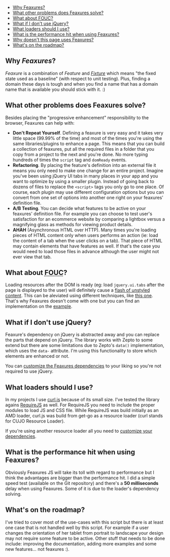 * <a href="#why">Why Feaxures?</a>
* <a href="#other">What other problems does Feaxures solve?</a>
* <a href="#fouc">What about <abbr title="Flash Of Unstyled Content">FOUC</abbr>?</a>
* <a href="#no-jquery">What if I don't use jQuery?</a>
* <a href="#loaders">What loaders should I use?</a>
* <a href="#performance">What is the performance hit when using Feaxures?</a>
* <a href="#website">Why doesn't this page uses Feaxures?</a>
* <a href="#roadmap">What's on the roadmap?</a>


<h2 id="why">Why <em>Feaxures</em>?</h2>
<em>Feaxure</em> is a combination of <em>Feature</em> and <em><a href="http://en.wikipedia.org/wiki/Test_fixture">Fixture</a></em> which means "the fixed state used as a baseline" (with respect to unit testing). Plus, finding a domain these days is tough and when you find a name that has a domain name that is available you should stick with it. :) 

<h2 id="other">What other problems does Feaxures solve?</h2>
Besides placing the "progressive enhancement" responsibility to the browser, Feaxures can help with:

* <strong>Don't Repeat Yourself</strong>. Defining a feaxure is very easy and it takes very little space (99.99% of the time) and most of the times you're using the same libraries/plugins to enhance a page. This means that you can build a collection of feaxures, put all the required files in a folder that you copy from a project to the next and you're done. No more typing hundreds of times the <code>script</code> tag and <code>domReady</code> events. 
* <strong>Refactoring</strong>. By placing the feature's definition into an external file it means you only need to make one change for an entire project. Imagine you've been using jQuery UI tabs in many places in your app and you want to optimize by using a smaller plugin. Instead of going back to dozens of files to replace the <code>&lt;script&gt;</code> tags you only go to one place. Of course, each plugin may use different configuration options but you can convert from one set of options into another one right on your feaxures' definition file.
* <strong>A/B Testing</strong>. You can decide what features to be active on your feaxures' definition file. For example you can choose to test user's satisfaction for an ecommerce website by comparing a lightbox versus a magnifying glass as methods for viewing product details.
* <strong>AHAH</strong> (Asynchronous HTML over HTTP). Many times you're loading pieces of HTML content only when users performs an action (ie: load the content of a tab when the user clicks on a tab). That piece of HTML may contain elements that have features as well. If that's the case you would need to load those files in advance although the user might not ever view that tab.


<h2 id="fouc">What about <abbr title="Flash Of Unstyled Content">FOUC</abbr>?</h2>
Loading resources after the DOM is ready (eg: load <code>jquery.ui.tabs</code> after the page is displayed to the user) will definitely cause a <a href="http://www.bluerobot.com/web/css/fouc.asp/">flash of unstyled content</a>. This can be aleviated using different techniques, like <a href="http://www.learningjquery.com/2008/10/1-way-to-avoid-the-flash-of-unstyled-content">this one</a>. That's why Feaxures doesn't come with one but you can find an implementation on the <a href="example/">example</a>.

<h2 id="no-jquery">What if I don't use jQuery?</h2>
Feaxure's dependency on jQuery is abstracted away and you can replace the parts that depend on jQuery. The library works with Zepto to some extend but there are some limitations due to Zepto's <code>data()</code> implementation, which uses the <code>data-</code> attribute. I'm using this functionality to store which elements are enhanced or not. 

You can <a href="Examples/Custom_Feaxures_implementation">customize the Feaxures dependencies</a> to your liking so you're not required to use jQuery.

<h2 id="loaders">What loaders should I use?</h2>
In my projects I use <a href="https://github.com/cujojs/curl">curl.js</a> because of its small size. I've tested the library agains <a href="http://www.requirejs.org/">RequireJS</a> as well. For RequireJS you need to include the proper modules to load JS and CSS file. While RequireJS was build initially as an AMD loader, curl.js was build from get-go as a resource loader (curl stands for CUJO Resource Loader).

If you're using another resource loader all you need to <a href="Examples/Custom_Feaxures_implementation">customize your dependencies</a>. 

<h2 id="performance">What is the performance hit when using Feaxures?</h2>
Obviously Feaxures JS will take its toll with regard to performance but I think the advantages are bigger than the performance hit. I did a simple speed test (available on the Git repository) and there's a <strong>50 milliseconds</strong> delay when using Feaxures. Some of it is due to the loader's dependency solving. 

<h2 id="roadmap">What's on the roadmap?</h2>
I've tried to cover most of the use-cases with this script but there is at least one case that is not handled well by this script. For example if a user changes the orientation of her tablet from portrait to landscape your design may not require some feature to be active.
Other stuff that needs to be done include: improving the documentation, adding more examples and some new features... not feaxures :).
